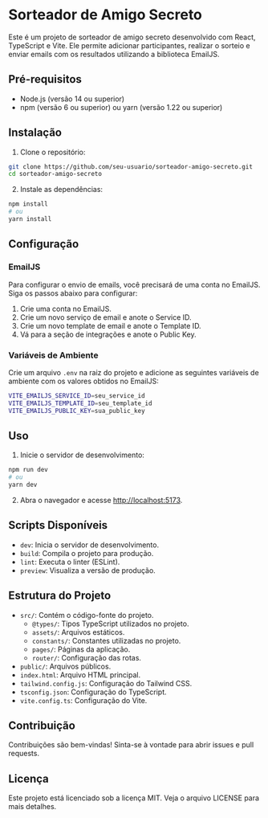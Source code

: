 # Sorteador de Amigo Secreto

Este é um projeto de sorteador de amigo secreto desenvolvido com React, TypeScript e Vite. Ele permite adicionar participantes, realizar o sorteio e enviar emails com os resultados utilizando a biblioteca EmailJS.

## Pré-requisitos

- Node.js (versão 14 ou superior)
- npm (versão 6 ou superior) ou yarn (versão 1.22 ou superior)

## Instalação

1. Clone o repositório:

```sh
git clone https://github.com/seu-usuario/sorteador-amigo-secreto.git
cd sorteador-amigo-secreto
```

2. Instale as dependências:

```sh
npm install
# ou
yarn install
```

## Configuração

### EmailJS

Para configurar o envio de emails, você precisará de uma conta no EmailJS. Siga os passos abaixo para configurar:

1. Crie uma conta no EmailJS.
2. Crie um novo serviço de email e anote o Service ID.
3. Crie um novo template de email e anote o Template ID.
4. Vá para a seção de integrações e anote o Public Key.

### Variáveis de Ambiente

Crie um arquivo `.env` na raiz do projeto e adicione as seguintes variáveis de ambiente com os valores obtidos no EmailJS:

```sh
VITE_EMAILJS_SERVICE_ID=seu_service_id
VITE_EMAILJS_TEMPLATE_ID=seu_template_id
VITE_EMAILJS_PUBLIC_KEY=sua_public_key
```

## Uso

1. Inicie o servidor de desenvolvimento:

```sh
npm run dev
# ou
yarn dev
```

2. Abra o navegador e acesse [http://localhost:5173](http://localhost:5173).

## Scripts Disponíveis

- `dev`: Inicia o servidor de desenvolvimento.
- `build`: Compila o projeto para produção.
- `lint`: Executa o linter (ESLint).
- `preview`: Visualiza a versão de produção.

## Estrutura do Projeto

- `src/`: Contém o código-fonte do projeto.
  - `@types/`: Tipos TypeScript utilizados no projeto.
  - `assets/`: Arquivos estáticos.
  - `constants/`: Constantes utilizadas no projeto.
  - `pages/`: Páginas da aplicação.
  - `router/`: Configuração das rotas.
- `public/`: Arquivos públicos.
- `index.html`: Arquivo HTML principal.
- `tailwind.config.js`: Configuração do Tailwind CSS.
- `tsconfig.json`: Configuração do TypeScript.
- `vite.config.ts`: Configuração do Vite.

## Contribuição

Contribuições são bem-vindas! Sinta-se à vontade para abrir issues e pull requests.

## Licença

Este projeto está licenciado sob a licença MIT. Veja o arquivo LICENSE para mais detalhes.